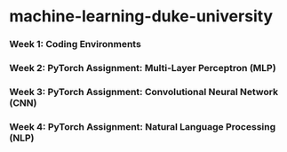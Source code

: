 # machine-learning-duke-university

### Week 1: Coding Environments
### Week 2: PyTorch Assignment: Multi-Layer Perceptron (MLP)
### Week 3: PyTorch Assignment: Convolutional Neural Network (CNN)
### Week 4: PyTorch Assignment: Natural Language Processing (NLP)
